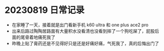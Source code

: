 # 20230819 日常记录
* 在家睡了一天，接着就是出门看新手机 k60 ultra 和 one plus ace2 pro
* 出来后路过陶陶居路面有大量积水没看清也没看到摔了一个狗吃屎了，屁股后面的尾骨着地痛死我了
* 昨晚上贴了膏药还是不见得好只是还是好痛好痛，气死我了，真的后悔出门了